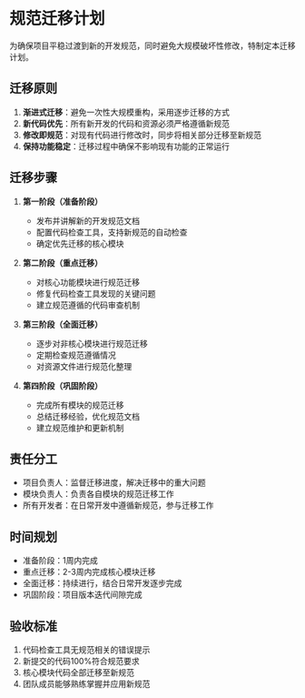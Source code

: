 # 规范迁移计划

为确保项目平稳过渡到新的开发规范，同时避免大规模破坏性修改，特制定本迁移计划。

## 迁移原则

1. **渐进式迁移**：避免一次性大规模重构，采用逐步迁移的方式
2. **新代码优先**：所有新开发的代码和资源必须严格遵循新规范
3. **修改即规范**：对现有代码进行修改时，同步将相关部分迁移至新规范
4. **保持功能稳定**：迁移过程中确保不影响现有功能的正常运行

## 迁移步骤

1. **第一阶段（准备阶段）**
   - 发布并讲解新的开发规范文档
   - 配置代码检查工具，支持新规范的自动检查
   - 确定优先迁移的核心模块

2. **第二阶段（重点迁移）**
   - 对核心功能模块进行规范迁移
   - 修复代码检查工具发现的关键问题
   - 建立规范遵循的代码审查机制

3. **第三阶段（全面迁移）**
   - 逐步对非核心模块进行规范迁移
   - 定期检查规范遵循情况
   - 对资源文件进行规范化整理

4. **第四阶段（巩固阶段）**
   - 完成所有模块的规范迁移
   - 总结迁移经验，优化规范文档
   - 建立规范维护和更新机制

## 责任分工

- 项目负责人：监督迁移进度，解决迁移中的重大问题
- 模块负责人：负责各自模块的规范迁移工作
- 所有开发者：在日常开发中遵循新规范，参与迁移工作

## 时间规划

- 准备阶段：1周内完成
- 重点迁移：2-3周内完成核心模块迁移
- 全面迁移：持续进行，结合日常开发逐步完成
- 巩固阶段：项目版本迭代间隙完成

## 验收标准

1. 代码检查工具无规范相关的错误提示
2. 新提交的代码100%符合规范要求
3. 核心模块代码全部迁移至新规范
4. 团队成员能够熟练掌握并应用新规范
